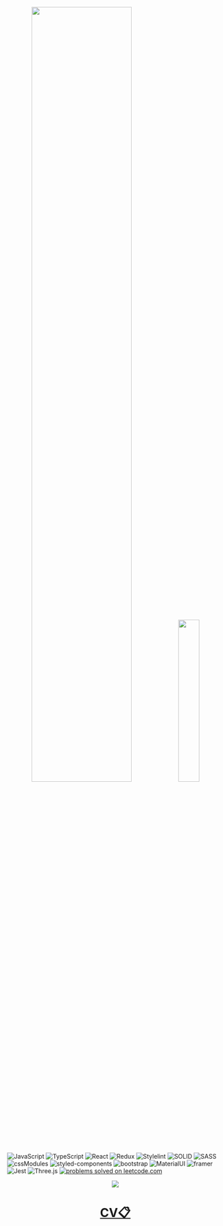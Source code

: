 <p align="center">
<a href="https://limitlesscreator.github.io/visitcard/"><img src="https://github.com/vlad0428/vlad0428/blob/master/assets/first1.gif" width="68%"></img><img src="https://github.com/vlad0428/vlad0428/blob/master/assets/goodGif.gif" width="31.1%"></img></a>
</p>


![JavaScript](https://img.shields.io/badge/-JavaScript-090909?style=for-the-badge&logo=javascript) 
 ![TypeScript](https://img.shields.io/badge/-TypeScript-090909?style=for-the-badge&logo=typescript) 
![React](https://img.shields.io/badge/-React-090909?style=for-the-badge&logo=react) 
![Redux](https://img.shields.io/badge/-Redux/Thunk-090909?style=for-the-badge&logo=redux)
![Stylelint](https://img.shields.io/badge/-Stylelint-090909?style=for-the-badge&logo=Stylelint) 
![SOLID](https://img.shields.io/badge/-solid/oop-090909?style=for-the-badge&logo=SOLID&logoColor=4f88c2)
 ![SASS](https://img.shields.io/badge/-Sass-090909?style=for-the-badge&logo=sass) 
![cssModules](https://img.shields.io/badge/-css_modules-090909?style=for-the-badge&logo=cssmodules)
 ![styled-components](https://img.shields.io/badge/-styled_Components-090909?style=for-the-badge&logo=styled-components)
![bootstrap](https://img.shields.io/badge/-bootstrap-090909?style=for-the-badge&logo=bootstrap)
![MaterialUI](https://img.shields.io/badge/-mui-090909?style=for-the-badge&logo=mui)
![framer](https://img.shields.io/badge/-Framer-090909?style=for-the-badge&logo=framer)
![Jest](https://img.shields.io/badge/-Jest-090909?style=for-the-badge&logo=jest)
![Three.js](https://img.shields.io/badge/-Three.js-090909?style=for-the-badge&logo=Three.js)
[![problems solved on leetcode.com](https://img.shields.io/badge/dynamic/json?style=for-the-badge&color=8b0000&label=leetcode.com&query=solved&url=https%3A%2F%2Fleetcode-badge.vercel.app%2Fapi%2Fusers%2Fvlad0428&logo=leetcode&logoColor=yellow&labelColor=black)](https://leetcode.com/vlad0428/)

<p align="center">
<a  href="https://www.codewars.com/users/vlad0428"><img  src="https://www.codewars.com/users/vlad0428/badges/large" width="" /></a>
</p>

<h1 align="center">
<a  href="https://drive.google.com/file/d/1HfpbtMOL_8mDnGyWOBdmie4-O36iSqjv/view?usp=sharing">CV📋</a>

</h1>